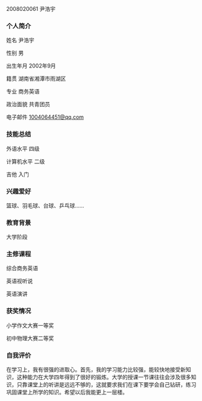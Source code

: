 2008020061                                  尹浩宇


### 个人简介

姓名 尹浩宇

性别 男

出生年月 2002年9月

籍贯 湖南省湘潭市雨湖区

专业 商务英语

政治面貌 共青团员

电子邮件 1004064451@qq.com

### 技能总结

外语水平 四级

计算机水平 二级

吉他 入门

### 兴趣爱好

篮球、羽毛球、台球、乒乓球......

### 教育背景

大学阶段

### 主修课程

综合商务英语 

英语视听说

英语演讲

### 获奖情况

小学作文大赛一等奖

初中物理大赛二等奖

### 自我评价

在学习上，我有很强的进取心。首先，我的学习能力比较强，能较快地接受新知识，这种能力在大学四年得到了很好的锻炼。大学的授课一节课往往会涉及很多知识，只靠课堂上的听讲是远远不够的，这就要求我们在课下要学会自己钻研，练习巩固课堂上所学的知识。希望以后我能更上一层楼。
